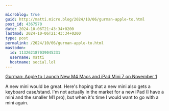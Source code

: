 ```yaml
---

microblog: true
guid: http://matti.micro.blog/2024/10/06/gurman-apple-to.html
post_id: 4367570
date: 2024-10-06T21:43:34+0200
lastmod: 2024-10-06T21:43:34+0200
type: post
permalink: /2024/10/06/gurman-apple-to.html
mastodon:
  id: 113262187039045231
  username: matti
  hostname: social.lol
---
```

[Gurman: Apple to Launch New M4 Macs and iPad Mini 7 on November 1](https://www.macrumors.com/2024/10/06/apple-to-launch-new-m4-macs-nov-1/)

A new mini would be great. Here's hoping that a new mini also gets a keyboard case/stand. I'm not actually in the market for a new iPad (I have a mini and the smaller M1 pro), but when it's time I would want to go with a mini again.
